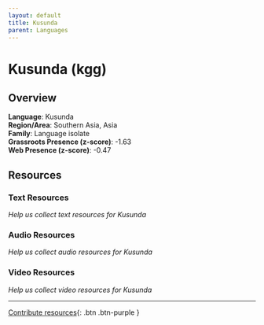 ```yaml
---
layout: default
title: Kusunda
parent: Languages
---
```


# Kusunda (kgg)

## Overview

**Language**: Kusunda  
**Region/Area**: Southern Asia, Asia  
**Family**: Language isolate  
**Grassroots Presence (z-score)**: -1.63  
**Web Presence (z-score)**: -0.47  

## Resources

### Text Resources
*Help us collect text resources for Kusunda*

### Audio Resources
*Help us collect audio resources for Kusunda*

### Video Resources
*Help us collect video resources for Kusunda*

---

[Contribute resources](https://forms.office.com/e/1SfLJx3u1r){: .btn .btn-purple }
